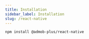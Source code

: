 ```yaml
---
title: Installation
sidebar_label: Installation
slug: /react-native
---
```


```shell
npm install @admob-plus/react-native
```
